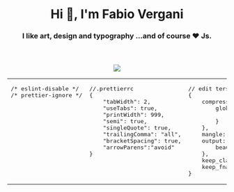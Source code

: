 <link href="style.css" rel="stylesheet"></link>
<span align="center">
    <header>
        <h1>
            Hi 👋, I'm Fabio Vergani
        </h1>
        <h3>
            I like art, design and typography ...and of course ❤️ Js.
        </h3>
    </header>
    <p>
        <img src="https://img.shields.io/badge/-LinkedIn-blue?style=flat&logo=Linkedin&logoColor=white&link=https://www.linkedin.com/in/sviluppatorefrontend/">
    </p> 
</span>   

<table align="center">
   <tr>
      <td valign="top" width="33%">
<pre>
/* eslint-disable */
/* prettier-ignore */
</pre>
      </td>
      <td valign="top" width="32%">
<pre>
//.prettierrc
{
    "tabWidth": 2,
    "useTabs": true,
    "printWidth": 999,
    "semi": true,
    "singleQuote": true,
    "trailingComma": "all",
    "bracketSpacing": true,
    "arrowParens":"avoid"
}
</pre>
      </td>
      <td valign="top" width="34%">
<pre>
// edit terser options
{
    compress: {
        global_defs: {
            DEBUG: true
        }
    },
    mangle: false,
    output: {
        beautify: true
    },
    keep_classnames: true,
    keep_fnames: true
}
</pre>
      </td>
  </tr>
</table>






<!--

![GitHub stats](https://github-readme-stats.vercel.app/api?username=FabioVergani&show_icons=true)

#### Some things you may find interesting in my repos:
<table width="90%>
<tr>
  <td valign="top" width="33%">

    ### A

    [aaa](https://github.com/x/y/z)

    More [recent releases](https://github.com/x/y/z)

  </td>
  <td valign="top" width="34%">

    ### B

    [aaa](https://github.com/x/y/z)

    More [recent releases](https://github.com/x/y/z)

  </td>
  <td valign="top" width="33%">

    ### C

    [aaa](https://github.com/x/y/z)

    More [recent releases](https://github.com/x/y/z)

  </td>
  </tr>
</table>
-->

<!--
## A
- [xx](https://github.com/xx)
  <details>
    <summary>lorem</summary>
    ipsum
  </details>
- [xx](https://github.com/xx)
  <details>
    <summary>lorem</summary>
    ipsum
  </details>
-->


<!--
<div align="center">
[![][logo-url]][repo-url]  
</div>
[logo-url]: https://raw.githubusercontent.com/xx/files/xx/logo.svg
-->
